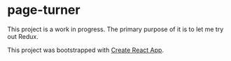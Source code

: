 # page-turner

This project is a work in progress.  The primary purpose of it is to let me try out Redux.    

This project was bootstrapped with [Create React App](https://github.com/facebookincubator/create-react-app).
